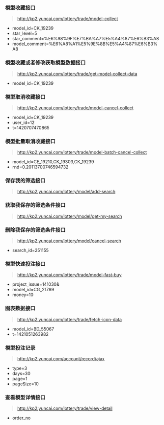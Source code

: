 ### 模型收藏接口
> http://kp2.yuncai.com/lottery/trade/model-collect

- model_id=CK_19239
- star_level=5
- star_comment=%E6%98%9F%E7%BA%A7%E5%A4%87%E6%B3%A8
- model_comment=%E6%A8%A1%E5%9E%8B%E5%A4%87%E6%B3%A8

### 模型收藏或者修改获取模型数据接口
> http://kp2.yuncai.com/lottery/trade/get-model-collect-data
- model_id=CK_19239

### 模型取消收藏接口
> http://kp2.yuncai.com/lottery/trade/model-cancel-collect
- model_id=CK_19239
- user_id=12
- t=1420707470865

### 模型批量取消收藏接口
> http://kp2.yuncai.com/lottery/trade/model-batch-cancel-collect
- model_id=CE_19210,CK_19303,CK_19239
- rnd=0.20113700746594732

### 保存我的筛选接口
> http://kp2.yuncai.com/lottery/model/add-search

### 获取我保存的筛选条件接口
> http://kp2.yuncai.com/lottery/model/get-my-search

### 删除我保存的筛选条件接口
> http://kp2.yuncai.com/lottery/model/cancel-search
- search_id=251155

### 模型快速投注接口
> http://kp2.yuncai.com/lottery/trade/model-fast-buy
- project_issue=141030&
- model_id=CG_21799
- money=10

### 图表数据接口
> http://kp2.yuncai.com/lottery/trade/fetch-icon-data
- model_id=BD_55067
- t=1421051263982

### 模型投注记录
> http://kp2.yuncai.com/account/record/ajax
- type=3
- days=30
- page=1
- pageSize=10

### 查看模型详情接口
> http://kp2.yuncai.com/lottery/trade/view-detail
- order_no
